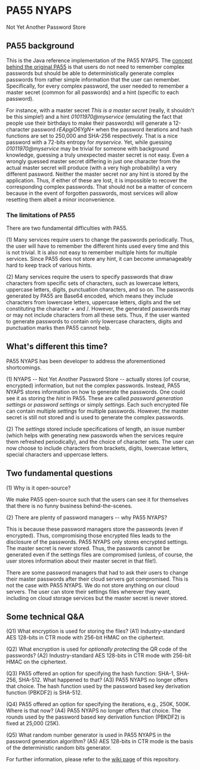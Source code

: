 # PA55 NYAPS
Not Yet Another Password Store

## PA55 background

This is the Java reference implementation of the PA55 NYAPS. The [concept behind the original PA55](http://pa55.github.io/pa55/) is that users do not need to remember complex passwords but should be able to deterministically generate complex passwords from rather simple information that the user can remember. Specifically, for every complex password, the user needed to remember a master secret (common for all passwords) and a hint (specific to each password).

For instance, with a master secret _This is a master secret_ (really, it shouldn't be this simple!) and a hint _01011970@myservice_ (emulating the fact that people use their birthdays to make their passwords) will generate a 12-character password _rEApgiO6YgN+_ when the password iterations and hash functions are set to 250,000 and SHA-256 respectively. That is a nice password with a 72-bits entropy for _myservice_. Yet, while guessing _01011970@myservice_ may be trivial for someone with background knowledge, guessing a truly unexpected master secret is not easy. Even a wrongly guessed master secret differing in just one character from the actual master secret will produce (with a very high probability) a very different password. Neither the master secret nor any hint is stored by the application. Thus, if either of these are lost, it is impossible to recover the corresponding complex passwords. That should not be a matter of concern because in the event of forgotten passwords, most services will allow resetting them albeit a minor inconvenience.

### The limitations of PA55

There are two fundamental difficulties with PA55.

(1) Many services require users to change the passwords periodically. Thus, the user will have to remember the different hints used every time and this is not trivial. It is also not easy to remember multiple hints for multiple services. Since PA55 does not store any hint, it can become unmanageably hard to keep track of various hints.

(2) Many services require the users to specify passwords that draw characters from specific sets of characters, such as lowercase letters, uppercase letters, digits, punctuation characters, and so on. The passwords generated by PA55 are Base64 encoded, which means they include characters from lowercase letters, uppercase letters, digits and the set constituting the character + and /. However, the generated passwords may or may not include characters from all these sets. Thus, if the user wanted to generate passwords to contain only lowercase characters, digits and punctuation marks then PA55 cannot help.

## What's different this time?

PA55 NYAPS has been developer to address the aforementioned shortcomings.

(1) NYAPS -- Not Yet Another Password Store -- actually stores (of course, encrypted) information, but not the complex passwords. Instead, PA55 NYAPS stores information on how to generate the passwords. One could see it as storing the _hint_ in PA55. These are called _password generation settings_ or _password settings_ or simply _settings_. Each such encrypted file can contain multiple _settings_ for multiple passwords. However, the master secret is still not stored and is used to generate the complex passwords.

(2) The _settings_ stored include specifications of length, an issue number (which helps with generating new passwords when the services require them refreshed periodically), and the choice of character sets. The user can now choose to include characters from brackets, digits, lowercase letters, special characters and uppercase letters.

## Two fundamental questions

(1) Why is it open-source?

We make PA55 open-source such that the users can see it for themselves that there is no funny business behind-the-scenes.

(2) There are plenty of password managers -- why PA55 NYAPS?

This is because these password managers store the passwords (even if encrypted). Thus, compromising those encrypted files leads to the disclosure of the passwords. PA55 NYAPS only stores encrypted settings. The master secret is never stored. Thus, the passwords cannot be generated even if the settings files are compromised (unless, of course, the user stores information about their master secret in that file!).

There are some password managers that had to ask their users to change their master passwords after their cloud servers got compromised. This is not the case with PA55 NYAPS. We do not store anything on our cloud servers. The user can store their settings files wherever they want, including on cloud storage services but the master secret is never stored.

## Some technical Q&A

(Q1) What encryption is used for storing the files?
(A1) Industry-standard AES 128-bits in CTR mode with 256-bit HMAC on the ciphertext.

(Q2) What encryption is used for _optionally protecting_ the QR code of the passwords?
(A2) Industry-standard AES 128-bits in CTR mode with 256-bit HMAC on the ciphertext.

(Q3) PA55 offered an option for specifying the hash function: SHA-1, SHA-256, SHA-512. What happened to that?
(A3) PA55 NYAPS no longer offers that choice. The hash function used by the password based key derivation function (PBKDF2) is SHA-512.

(Q4) PA55 offered an option for specifying the iterations, e.g., 250K, 500K. Where is that now?
(A4) PA55 NYAPS no longer offers that choice. The rounds used by the password based key derivation function (PBKDF2) is fixed at 25,000 (25K).

(Q5) What random number generator is used in PA55 NYAPS in the password generation algorithm?
(A5) AES 128-bits in CTR mode is the basis of the deterministic random bits generator.

For further information, please refer to the [wiki page](https://github.com/pa55/pa55nyaps/wiki) of this repository.